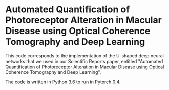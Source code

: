 # Automated Quantification of Photoreceptor Alteration in Macular Disease using Optical Coherence Tomography and Deep Learning

This code corresponds to the implementation of the U-shaped deep neural networks that we used in our Scientific Reports paper, entitled
"Automated Quantification of Photoreceptor Alteration in Macular Disease using Optical Coherence Tomography and Deep Learning".

The code is written in Python 3.6 to run in Pytorch 0.4.